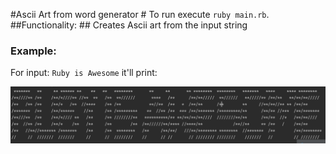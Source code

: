 #Ascii Art from word generator #
To run execute `ruby main.rb`.
##Functionality: ##
Creates Ascii art from the input string

### Example: ##
For input: `Ruby is Awesome`
it'll print:

![Output](https://github.com/faiz-ul-hassan747284/ascii-art-form-word-generator-using-ruby/blob/master/output.png?raw=true)

